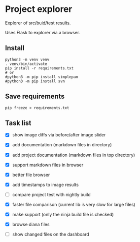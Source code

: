 # Project explorer

Explorer of src/buid/test results.

Uses Flask to explorer via a browser.

## Install

~~~
python3 -m venv venv
. venv/bin/activate
pip install -r requirements.txt 
# or
#python3 -m pip install simplepam
#python3 -m pip install svn
~~~

## Save requirements

~~~
pip freeze > requirements.txt
~~~

## Task list

  - [x] show image diffs via before/after image slider
  - [x] add documentation (markdown files in directory)
  - [x] add project documentation (markdown files in top directory)
  - [x] support markdown files in browser
  - [x] better file browser 
  - [x] add timestamps to image results
  - [ ] compare project test with nightly build
  - [x] faster file comparison (current lib is very slow for large files)
  - [x] make support (only the ninja build file is checked)
  - [x] browse diana files
  - [ ] show changed files on the dashboard


